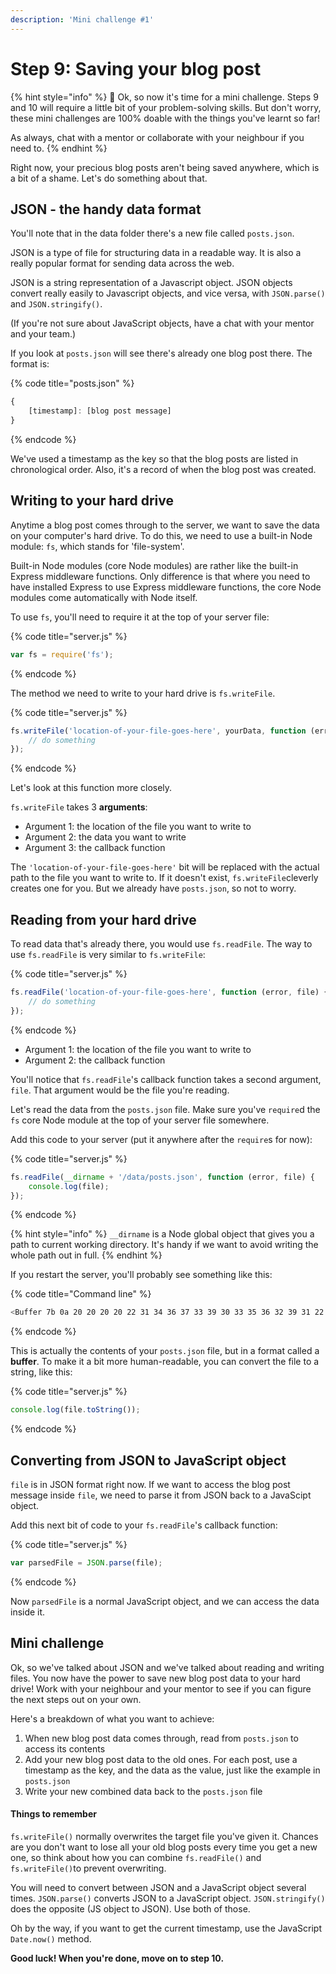 ```yaml
---
description: 'Mini challenge #1'
---
```


# Step 9: Saving your blog post

{% hint style="info" %}
📣 Ok, so now it's time for a mini challenge. Steps 9 and 10 will require a little bit of your problem-solving skills. But don't worry, these mini challenges are 100% doable with the things you've learnt so far!

As always, chat with a mentor or collaborate with your neighbour if you need to.
{% endhint %}

Right now, your precious blog posts aren't being saved anywhere, which is a bit of a shame. Let's do something about that.

## JSON - the handy data format

You'll note that in the data folder there's a new file called `posts.json`.

JSON is a type of file for structuring data in a readable way. It is also a really popular format for sending data across the web.

JSON is a string representation of a Javascript object. JSON objects convert really easily to Javascript objects, and vice versa, with `JSON.parse()` and `JSON.stringify()`.

\(If you're not sure about JavaScript objects, have a chat with your mentor and your team.\)

If you look at `posts.json` will see there's already one blog post there. The format is:

{% code title="posts.json" %}
```javascript
{
    [timestamp]: [blog post message]
}
```
{% endcode %}

We've used a timestamp as the key so that the blog posts are listed in chronological order. Also, it's a record of when the blog post was created.

## Writing to your hard drive

Anytime a blog post comes through to the server, we want to save the data on your computer's hard drive. To do this, we need to use a built-in Node module: `fs`, which stands for 'file-system'.

Built-in Node modules \(core Node modules\) are rather like the built-in Express middleware functions. Only difference is that where you need to have installed Express to use Express middleware functions, the core Node modules come automatically with Node itself.

To use `fs`, you'll need to require it at the top of your server file:

{% code title="server.js" %}
```javascript
var fs = require('fs');
```
{% endcode %}

The method we need to write to your hard drive is `fs.writeFile`.

{% code title="server.js" %}
```javascript
fs.writeFile('location-of-your-file-goes-here', yourData, function (error) {
    // do something
});
```
{% endcode %}

Let's look at this function more closely.

`fs.writeFile` takes 3 **arguments**:

* Argument 1: the location of the file you want to write to
* Argument 2: the data you want to write
* Argument 3: the callback function

The `'location-of-your-file-goes-here'` bit will be replaced with the actual path to the file you want to write to. If it doesn't exist, `fs.writeFile`cleverly creates one for you. But we already have `posts.json`, so not to worry.

## Reading from your hard drive

To read data that's already there, you would use `fs.readFile`. The way to use `fs.readFile` is very similar to `fs.writeFile`:

{% code title="server.js" %}
```javascript
fs.readFile('location-of-your-file-goes-here', function (error, file) {
    // do something
});
```
{% endcode %}

* Argument 1: the location of the file you want to write to
* Argument 2: the callback function

You'll notice that `fs.readFile`'s callback function takes a second argument, `file`. That argument would be the file you're reading.

Let's read the data from the `posts.json` file. Make sure you've `require`d the `fs` core Node module at the top of your server file somewhere.

Add this code to your server \(put it anywhere after the `require`s for now\):

{% code title="server.js" %}
```javascript
fs.readFile(__dirname + '/data/posts.json', function (error, file) {
    console.log(file);
});
```
{% endcode %}

{% hint style="info" %}
`__dirname` is a Node global object that gives you a path to current working directory. It's handy if we want to avoid writing the whole path out in full.
{% endhint %}

If you restart the server, you'll probably see something like this:

{% code title="Command line" %}
```bash
<Buffer 7b 0a 20 20 20 20 22 31 34 36 37 33 39 30 33 35 36 32 39 31 22 3a 20 22 54 68 69 73 20 69 73 20 6d 79 20 76 65 72 79 20 66 69 72 73 74 20 62 6c 6f 67 ... >
```
{% endcode %}

This is actually the contents of your `posts.json` file, but in a format called a **buffer**. To make it a bit more human-readable, you can convert the file to a string, like this:

{% code title="server.js" %}
```javascript
console.log(file.toString());
```
{% endcode %}

## Converting from JSON to JavaScript object

`file` is in JSON format right now. If we want to access the blog post message inside `file`, we need to parse it from JSON back to a JavaScipt object.

Add this next bit of code to your `fs.readFile`'s callback function:

{% code title="server.js" %}
```javascript
var parsedFile = JSON.parse(file);
```
{% endcode %}

Now `parsedFile` is a normal JavaScript object, and we can access the data inside it.

## Mini challenge

Ok, so we've talked about JSON and we've talked about reading and writing files. You now have the power to save new blog post data to your hard drive! Work with your neighbour and your mentor to see if you can figure the next steps out on your own.

Here's a breakdown of what you want to achieve:

1. When new blog post data comes through, read from `posts.json` to access its contents 
2. Add your new blog post data to the old ones. For each post, use a timestamp as the key, and the data as the value, just like the example in `posts.json` 
3. Write your new combined data back to the `posts.json` file

#### **Things to remember**

`fs.writeFile()` normally overwrites the target file you've given it. Chances are you don't want to lose all your old blog posts every time you get a new one, so think about how you can combine `fs.readFile()` and `fs.writeFile()`to prevent overwriting.

You will need to convert between JSON and a JavaScript object several times. `JSON.parse()` converts JSON to a JavaScript object. `JSON.stringify()` does the opposite \(JS object to JSON\). Use both of those.

Oh by the way, if you want to get the current timestamp, use the JavaScript `Date.now()` method.

**Good luck!  When you're done, move on to step 10.**

### [ ](https://github.com/node-girls/express-workshop/blob/master/step09.md)

